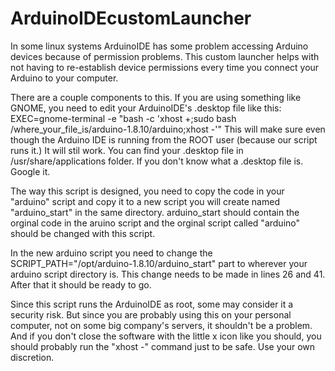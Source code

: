 # ArduinoIDEcustomLauncher
In some linux systems ArduinoIDE has some problem accessing Arduino devices because of permission problems. This custom launcher helps with not having to re-establish device permissions every time you connect your Arduino to your computer.

There are a couple components to this. If you are using something like GNOME, you need to edit your ArduinoIDE's .desktop file like this: EXEC=gnome-terminal -e "bash -c 'xhost +;sudo bash /where_your_file_is/arduino-1.8.10/arduino;xhost -'"
This will make sure even though the Arduino IDE is running from the ROOT user (because our script runs it.) It will stil work. You can find your .desktop file in /usr/share/applications folder. If you don't know what a .desktop file is. Google it.

The way this script is designed, you need to copy the code in your "arduino" script and copy it to a new script you will create  named "arduino_start" in the same directory. arduino_start should contain the orginal code in the aruino script and the orginal script called "arduino" should be changed with this script. 

In the new arduino script you need to change the SCRIPT_PATH="/opt/arduino-1.8.10/arduino_start" part to wherever your arduino script directory is. This change needs to be made in lines 26 and 41. After that it should be ready to go.

Since this script runs the ArduinoIDE as root, some may consider it a security risk. But since you are probably using this on your personal computer, not on some big company's servers, it shouldn't be a problem. And if you don't close the software with the little x icon like you should, you should probably run the "xhost -" command just to be safe. Use your own discretion.
